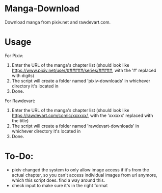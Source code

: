 # Manga-Download
Download manga from pixiv.net and rawdevart.com.

# Usage
For Pixiv:
1. Enter the URL of the manga's chapter list (should look like https://www.pixiv.net/user/######/series/#####, with the '#' replaced with digits)
2. The script will create a folder named 'pixiv-downloads' in whichever directory it's located in
3. Done.

For Rawdevart:
1. Enter the URL of the manga's chapter list (should look like https://rawdevart.com/comic/xxxxxx/, with the 'xxxxxx' replaced with the title)
2. The script will create a folder named 'rawdevart-downloads' in whichever directory it's located in
3. Done.

# To-Do:
- pixiv changed the system to only allow image access if it's from the actual chapter, so you can't access individual images from url anymore, which this script does. find a way around this.
- check input to make sure it's in the right format
